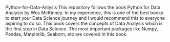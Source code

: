 Python-for-Data-Anlysis
This repository follows the book Python for Data Analysis by Wes McKinney.
In my experience, this is one of the best books to start your Data Science journey and I would recommend this to everyone aspiring to do so.
This book covers the concepts of Data Analysis which is the first step in Data Science.
The most important packages like Numpy, Pandas, Matplotlib, Seaborn, etc are covered in this book.
